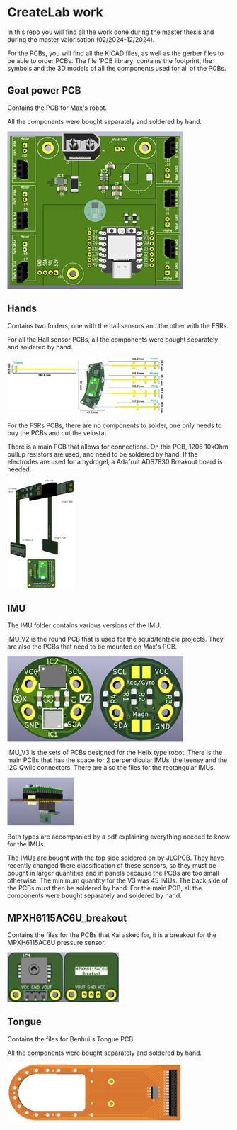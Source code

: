 # CreateLab work
In this repo you will find all the work done during the master thesis and during the master valorisation (02/2024-12/2024).

For the PCBs, you will find all the KiCAD files, as well as the gerber files to be able to order PCBs. The file 'PCB library' contains the footprint, the symbols and the 3D models of all the components used for all of the PCBs.


## Goat power PCB
Contains the PCB for Max's robot. 

All the components were bought separately and soldered by hand. 

![PCB](Images/Max_MainPCB.png)


## Hands
Contains two folders, one with the hall sensors and the other with the FSRs.

For all the Hall sensor PCBs, all the components were bought separately and soldered by hand. 

<img src="Images/MasterThesis_Electronics.png" alt="MasterThesis_Electronics" width="70%">


For the FSRs PCBs, there are no components to solder, one only needs to buy the PCBs and cut the velostat. 

There is a main PCB that allows for connections. On this PCB, 1206 10kOhm pullup resistors are used, and need to be soldered by hand. If the electrodes are used for a hydrogel, a Adafruit ADS7830 Breakout board is needed. 

<img src="Images/FSR_Finger.png" alt="FSR_Finger" width="30%">


## IMU
The IMU folder contains various versions of the IMU. 

IMU_V2 is the round PCB that is used for the squid/tentacle projects. They are also the PCBs that need to be mounted on Max's PCB.

![IMU_V2](Images/IMU_V2.png)

IMU_V3 is the sets of PCBs designed for the Helix type robot. There is the main PCBs that has the space for 2 perpendicular IMUs, the teensy and the I2C Qwiic connectors. There are also the files for the rectangular IMUs. 

<img src="Images/IMU_V3.png" alt="IMU_V3" width="30%">

Both types are accompanied by a pdf explaining everything needed to know for the IMUs. 

The IMUs are bought with the top side soldered on by JLCPCB. They have recently changed there classification of these sensors, so they must be bought in larger quantities and in panels because the PCBs are too small otherwise. The minimum quantity for the V3 was 45 IMUs. The back side of the PCBs must then be soldered by hand. 
For the main PCB, all the components were bought separately and soldered by hand.

## MPXH6115AC6U_breakout
Contains the files for the PCBs that Kai asked for, it is a breakout for the MPXH6115AC6U pressure sensor.

<img src="Images/Pressure_breakout.png" alt="Pressure Breakout board" width="50%">


## Tongue
Contains the files for Benhui's Tongue PCB. 


All the components were bought separately and soldered by hand. 

![Tongue PCB](Images/TonguePCB.png)

